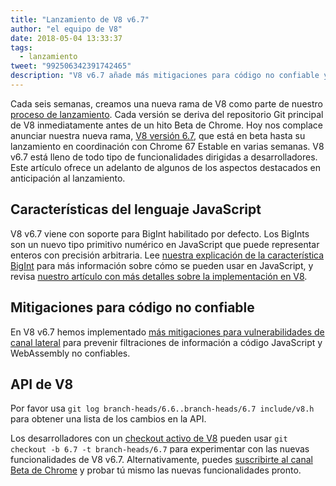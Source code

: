 ```yaml
---
title: "Lanzamiento de V8 v6.7"
author: "el equipo de V8"
date: 2018-05-04 13:33:37
tags:
  - lanzamiento
tweet: "992506342391742465"
description: "V8 v6.7 añade más mitigaciones para código no confiable y soporta BigInt."
---
```

Cada seis semanas, creamos una nueva rama de V8 como parte de nuestro [proceso de lanzamiento](/docs/release-process). Cada versión se deriva del repositorio Git principal de V8 inmediatamente antes de un hito Beta de Chrome. Hoy nos complace anunciar nuestra nueva rama, [V8 versión 6.7](https://chromium.googlesource.com/v8/v8.git/+log/branch-heads/6.7), que está en beta hasta su lanzamiento en coordinación con Chrome 67 Estable en varias semanas. V8 v6.7 está lleno de todo tipo de funcionalidades dirigidas a desarrolladores. Este artículo ofrece un adelanto de algunos de los aspectos destacados en anticipación al lanzamiento.

<!--truncate-->
## Características del lenguaje JavaScript

V8 v6.7 viene con soporte para BigInt habilitado por defecto. Los BigInts son un nuevo tipo primitivo numérico en JavaScript que puede representar enteros con precisión arbitraria. Lee [nuestra explicación de la característica BigInt](/features/bigint) para más información sobre cómo se pueden usar en JavaScript, y revisa [nuestro artículo con más detalles sobre la implementación en V8](/blog/bigint).

## Mitigaciones para código no confiable

En V8 v6.7 hemos implementado [más mitigaciones para vulnerabilidades de canal lateral](/docs/untrusted-code-mitigations) para prevenir filtraciones de información a código JavaScript y WebAssembly no confiables.

## API de V8

Por favor usa `git log branch-heads/6.6..branch-heads/6.7 include/v8.h` para obtener una lista de los cambios en la API.

Los desarrolladores con un [checkout activo de V8](/docs/source-code#using-git) pueden usar `git checkout -b 6.7 -t branch-heads/6.7` para experimentar con las nuevas funcionalidades de V8 v6.7. Alternativamente, puedes [suscribirte al canal Beta de Chrome](https://www.google.com/chrome/browser/beta.html) y probar tú mismo las nuevas funcionalidades pronto.
